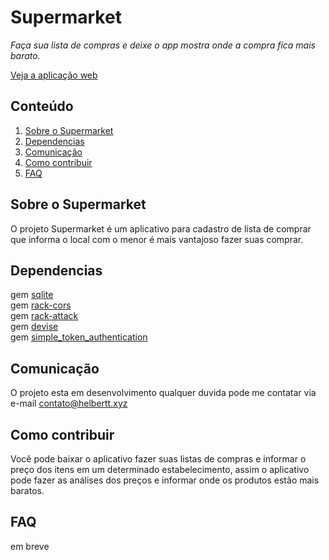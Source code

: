 # Supermarket

_Faça sua lista de compras e deixe o app mostra onde a compra fica mais barato._

[Veja a aplicação web](#)

## Conteúdo

1. [Sobre o Supermarket](#sobre-o-supermarket)
2. [Dependencias](#dependencias)
3. [Comunicação](#comunicação)
4. [Como contribuir](#como-contribuir)
5. [FAQ](#faq)

## Sobre o Supermarket

O projeto Supermarket é um aplicativo para cadastro de lista de comprar que informa o local com o menor é mais vantajoso fazer suas comprar.

## Dependencias

gem [sqlite](https://rubygems.org/gems/sqlite)  
gem [rack-cors](https://rubygems.org/gems/rack-cors/versions/0.4.0?locale=pt-BR)  
gem [rack-attack](https://rubygems.org/gems/rack-attack)  
gem [devise](https://rubygems.org/gems/devise)  
gem [simple_token_authentication](https://rubygems.org/gems/simple_token_authentication)  

## Comunicação

O projeto esta em desenvolvimento qualquer duvida pode me contatar via e-mail contato@helbertt.xyz

## Como contribuir

Você pode baixar o aplicativo fazer suas listas de compras e informar o preço dos itens em um determinado estabelecimento, assim o aplicativo pode fazer as análises dos preços e informar onde os produtos estão mais baratos.

## FAQ

em breve